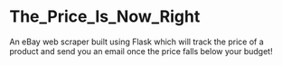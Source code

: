 # The_Price_Is_Now_Right
An eBay web scraper built using Flask which will track the price of a product and send you an email once the price falls below your budget!

